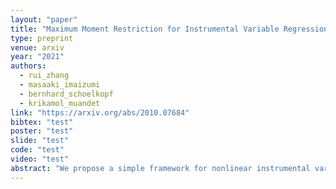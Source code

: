 ```yaml
---
layout: "paper"
title: "Maximum Moment Restriction for Instrumental Variable Regression"
type: preprint
venue: arxiv
year: "2021"
authors:
  - rui_zhang
  - masaaki_imaizumi
  - bernhard_schoelkopf
  - krikamol_muandet
link: "https://arxiv.org/abs/2010.07684"
bibtex: "test"
poster: "test"
slide: "test"
code: "test"
video: "test"
abstract: "We propose a simple framework for nonlinear instrumental variable (IV) regression based on a kernelized conditional moment restriction (CMR) known as a maximum moment restriction (MMR). The MMR is formulated by maximizing the interaction between the residual and functions of IVs that belong to a unit ball of reproducing kernel Hilbert space (RKHS). This allows us to tackle the IV regression as an empirical risk minimization where the risk depends on the reproducing kernel on the instrument and can be estimated by a U-statistic or V-statistic. This simplification not only enables us to derive elegant theoretical analyses in both parametric and non-parametric settings, but also results in easy-to-use algorithms with a justified hyper-parameter selection procedure. We demonstrate the advantages of our framework over existing ones using experiments on both synthetic and real-world data."
---
```


